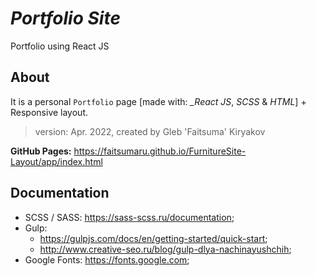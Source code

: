 # **_Portfolio Site_**
Portfolio using React JS

## About
It is a personal `Portfolio` page [made with: *_React JS*, _SCSS_ & _HTML_] + Responsive layout.

> version: Apr. 2022, created by Gleb 'Faitsuma' Kiryakov

__GitHub Pages:__ https://faitsumaru.github.io/FurnitureSite-Layout/app/index.html

## Documentation
* SCSS / SASS: https://sass-scss.ru/documentation;
* Gulp: 
    * https://gulpjs.com/docs/en/getting-started/quick-start;
    * http://www.creative-seo.ru/blog/gulp-dlya-nachinayushchih;
* Google Fonts: https://fonts.google.com;
